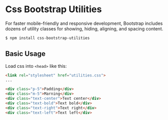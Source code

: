 # Css Bootstrap Utilities

For faster mobile-friendly and responsive development, Bootstrap includes dozens of utility classes for showing, hiding, aligning, and spacing content.

```bash
$ npm install css-bootstrap-utilities
```

## Basic Usage

Load css into `<head>` like this:

```html
<link rel="stylesheet" href="utilities.css">
...

<div class="p-5">Padding</div>
<div class="m-5">Marning</div>
<div class="text-center">Text center</div>
<div class="text-bold">Text bold</div>
<div class="text-right">Text right</div>
<div class="text-left">Text left</div>
```
